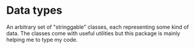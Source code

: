 
# Data types
An arbitrary set of "stringgable" classes, each representing some kind of data. The classes come with useful utilities 
but this package is mainly helping me to type my code.

